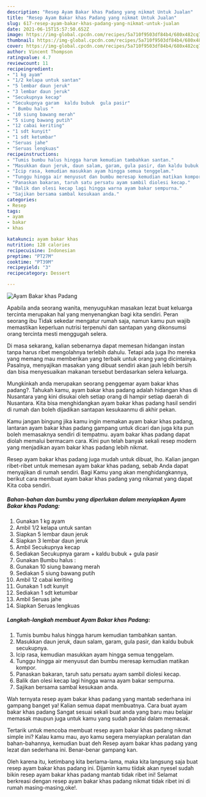 ```yaml
---
description: "Resep Ayam Bakar khas Padang yang nikmat Untuk Jualan"
title: "Resep Ayam Bakar khas Padang yang nikmat Untuk Jualan"
slug: 617-resep-ayam-bakar-khas-padang-yang-nikmat-untuk-jualan
date: 2021-06-15T15:57:50.652Z
image: https://img-global.cpcdn.com/recipes/5a710f9503df84b4/680x482cq70/ayam-bakar-khas-padang-foto-resep-utama.jpg
thumbnail: https://img-global.cpcdn.com/recipes/5a710f9503df84b4/680x482cq70/ayam-bakar-khas-padang-foto-resep-utama.jpg
cover: https://img-global.cpcdn.com/recipes/5a710f9503df84b4/680x482cq70/ayam-bakar-khas-padang-foto-resep-utama.jpg
author: Vincent Thompson
ratingvalue: 4.7
reviewcount: 11
recipeingredient:
- "1 kg ayam"
- "1/2 kelapa untuk santan"
- "5 lembar daun jeruk"
- "3 lembar daun jeruk"
- "Secukupnya kecap"
- "Secukupnya garam  kaldu bubuk  gula pasir"
- " Bumbu halus "
- "10 siung bawang merah"
- "5 siung bawang putih"
- "12 cabai keriting"
- "1 sdt kunyit"
- "1 sdt ketumbar"
- "Seruas jahe"
- "Seruas lengkuas"
recipeinstructions:
- "Tumis bumbu halus hingga harum kemudian tambahkan santan."
- "Masukkan daun jeruk, daun salam, garam, gula pasir, dan kaldu bubuk secukupnya."
- "Icip rasa, kemudian masukkan ayam hingga semua tenggelam."
- "Tunggu hingga air menyusut dan bumbu meresap kemudian matikan kompor."
- "Panaskan bakaran, taruh satu persatu ayam sambil diolesi kecap."
- "Balik dan olesi kecap lagi hingga warna ayam bakar sempurna."
- "Sajikan bersama sambal kesukaan anda."
categories:
- Resep
tags:
- ayam
- bakar
- khas

katakunci: ayam bakar khas 
nutrition: 128 calories
recipecuisine: Indonesian
preptime: "PT27M"
cooktime: "PT39M"
recipeyield: "3"
recipecategory: Dessert

---
```



![Ayam Bakar khas Padang](https://img-global.cpcdn.com/recipes/5a710f9503df84b4/680x482cq70/ayam-bakar-khas-padang-foto-resep-utama.jpg)

Apabila anda seorang wanita, menyuguhkan masakan lezat buat keluarga tercinta merupakan hal yang menyenangkan bagi kita sendiri. Peran seorang ibu Tidak sekedar mengatur rumah saja, namun kamu pun wajib memastikan keperluan nutrisi terpenuhi dan santapan yang dikonsumsi orang tercinta mesti menggugah selera.

Di masa  sekarang, kalian sebenarnya dapat memesan hidangan instan tanpa harus ribet mengolahnya terlebih dahulu. Tetapi ada juga lho mereka yang memang mau memberikan yang terbaik untuk orang yang dicintainya. Pasalnya, menyajikan masakan yang dibuat sendiri akan jauh lebih bersih dan bisa menyesuaikan makanan tersebut berdasarkan selera keluarga. 



Mungkinkah anda merupakan seorang penggemar ayam bakar khas padang?. Tahukah kamu, ayam bakar khas padang adalah hidangan khas di Nusantara yang kini disukai oleh setiap orang di hampir setiap daerah di Nusantara. Kita bisa menghidangkan ayam bakar khas padang hasil sendiri di rumah dan boleh dijadikan santapan kesukaanmu di akhir pekan.

Kamu jangan bingung jika kamu ingin memakan ayam bakar khas padang, lantaran ayam bakar khas padang gampang untuk dicari dan juga kita pun boleh memasaknya sendiri di tempatmu. ayam bakar khas padang dapat diolah memalui bermacam cara. Kini pun telah banyak sekali resep modern yang menjadikan ayam bakar khas padang lebih nikmat.

Resep ayam bakar khas padang juga mudah untuk dibuat, lho. Kalian jangan ribet-ribet untuk memesan ayam bakar khas padang, sebab Anda dapat menyajikan di rumah sendiri. Bagi Kamu yang akan menghidangkannya, berikut cara membuat ayam bakar khas padang yang nikamat yang dapat Kita coba sendiri.

<!--inarticleads1-->

##### Bahan-bahan dan bumbu yang diperlukan dalam menyiapkan Ayam Bakar khas Padang:

1. Gunakan 1 kg ayam
1. Ambil 1/2 kelapa untuk santan
1. Siapkan 5 lembar daun jeruk
1. Siapkan 3 lembar daun jeruk
1. Ambil Secukupnya kecap
1. Sediakan Secukupnya garam + kaldu bubuk + gula pasir
1. Gunakan  Bumbu halus :
1. Gunakan 10 siung bawang merah
1. Sediakan 5 siung bawang putih
1. Ambil 12 cabai keriting
1. Gunakan 1 sdt kunyit
1. Sediakan 1 sdt ketumbar
1. Ambil Seruas jahe
1. Siapkan Seruas lengkuas




<!--inarticleads2-->

##### Langkah-langkah membuat Ayam Bakar khas Padang:

1. Tumis bumbu halus hingga harum kemudian tambahkan santan.
1. Masukkan daun jeruk, daun salam, garam, gula pasir, dan kaldu bubuk secukupnya.
1. Icip rasa, kemudian masukkan ayam hingga semua tenggelam.
1. Tunggu hingga air menyusut dan bumbu meresap kemudian matikan kompor.
1. Panaskan bakaran, taruh satu persatu ayam sambil diolesi kecap.
1. Balik dan olesi kecap lagi hingga warna ayam bakar sempurna.
1. Sajikan bersama sambal kesukaan anda.




Wah ternyata resep ayam bakar khas padang yang mantab sederhana ini gampang banget ya! Kalian semua dapat membuatnya. Cara buat ayam bakar khas padang Sangat sesuai sekali buat anda yang baru mau belajar memasak maupun juga untuk kamu yang sudah pandai dalam memasak.

Tertarik untuk mencoba membuat resep ayam bakar khas padang nikmat simple ini? Kalau kamu mau, ayo kamu segera menyiapkan peralatan dan bahan-bahannya, kemudian buat deh Resep ayam bakar khas padang yang lezat dan sederhana ini. Benar-benar gampang kan. 

Oleh karena itu, ketimbang kita berlama-lama, maka kita langsung saja buat resep ayam bakar khas padang ini. Dijamin kamu tiidak akan nyesel sudah bikin resep ayam bakar khas padang mantab tidak ribet ini! Selamat berkreasi dengan resep ayam bakar khas padang nikmat tidak ribet ini di rumah masing-masing,oke!.

